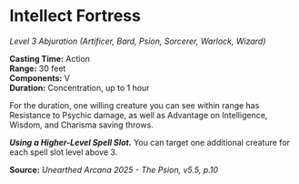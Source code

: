 # Intellect Fortress
*Level 3 Abjuration (Artificer, Bard, Psion, Sorcerer, Warlock, Wizard)*

**Casting Time:** Action  
**Range:** 30 feet  
**Components:** V  
**Duration:** Concentration, up to 1 hour  

For the duration, one willing creature you can see within range has Resistance to Psychic damage, as well as Advantage on Intelligence, Wisdom, and Charisma saving throws.

***Using a Higher-Level Spell Slot.*** You can target one additional creature for each spell slot level above 3.

**Source:** *Unearthed Arcana 2025 - The Psion, v5.5, p.10*